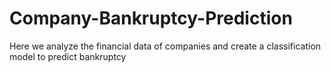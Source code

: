 # Company-Bankruptcy-Prediction
Here we analyze the financial data of companies and create a classification model to predict bankruptcy

